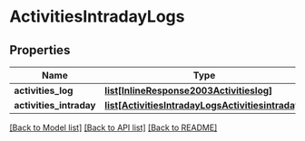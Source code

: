 # ActivitiesIntradayLogs

## Properties
Name | Type | Description | Notes
------------ | ------------- | ------------- | -------------
**activities_log** | [**list[InlineResponse2003Activitieslog]**](InlineResponse2003Activitieslog.md) |  | 
**activities_intraday** | [**list[ActivitiesIntradayLogsActivitiesintraday]**](ActivitiesIntradayLogsActivitiesintraday.md) |  | 

[[Back to Model list]](../README.md#documentation-for-models) [[Back to API list]](../README.md#documentation-for-api-endpoints) [[Back to README]](../README.md)


